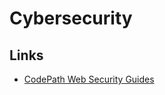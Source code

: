 # Cybersecurity

## Links

- [CodePath Web Security Guides](https://guides.codepath.com/websecurity)
